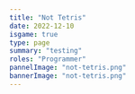 ```yaml
---
title: "Not Tetris"
date: 2022-12-10
isgame: true
type: page
summary: "testing"
roles: "Programmer"
pannelImage: "not-tetris.png"
bannerImage: "not-tetris.png"
---
```

